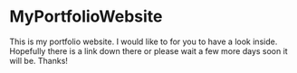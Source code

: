# MyPortfolioWebsite
This is my portfolio website. I would like to for you to have a look inside. Hopefully there is a link down there or please wait a few more days soon it will be. Thanks!
